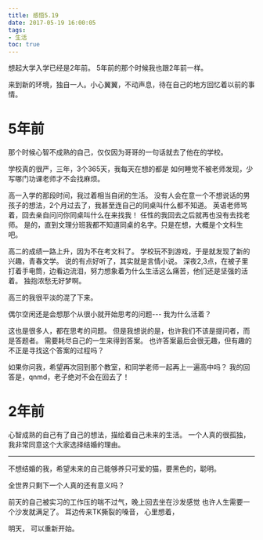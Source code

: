 ```yaml
---
title: 感悟5.19
date: 2017-05-19 16:00:05
tags:
- 生活
toc: true
---
```

想起大学入学已经是2年前。
5年前的那个时候我也跟2年前一样。

来到新的环境，独自一人。小心翼翼，不动声息，待在自己的地方回忆着以前的事情。
<!--more-->
# 5年前
那个时候心智不成熟的自己，仅仅因为哥哥的一句话就去了他在的学校。

学校真的很严，三年，3个365天，我每天在想的都是
如何睡觉不被老师发现，少写哪门功课老师才不会找麻烦。

高一入学的那段时间，我过着相当自闭的生活。
没有人会在意一个不想说话的男孩子的想法，2个月过去了，我甚至连自己的同桌叫什么都不知道。
英语老师骂着，回去亲自问问你同桌叫什么在来找我！
任性的我回去之后就再也没有去找老师。
是的，直到文理分班我都不知道同桌的名字。只是在想，大概是个文科生吧。

高二的成绩一路上升，因为不在考文科了。
学校玩不到游戏，于是就发现了新的兴趣，青春文学。
说的有点好听了，其实就是言情小说。
深夜2,3点，在被子里打着手电筒，边看边流泪，努力想象着为什么生活这么痛苦，他们还是坚强的活着。
独抱浓愁无好梦啊。

高三的我很平淡的混了下来。

偶尔空闲还是会想那个从很小就开始思考的问题---
我为什么活着？

这也是很多人，都在思考的问题。
但是我想说的是，也许我们不该是提问者，而是答题者。
需要耗尽自己的一生来得到答案。
也许答案最后会很无趣，但有趣的不正是寻找这个答案的过程吗？

如果你问我，希望再次回到那个教室，和同学老师一起再上一遍高中吗？
我的回答是，qnmd，老子绝对不会在回去了！
# 2年前
心智成熟的自己有了自己的想法，描绘着自己未来的生活。
一个人真的很孤独，我非常同意这个大家选择结婚的理由。
<hr>
不想结婚的我，希望未来的自己能够养只可爱的猫，要黑色的，聪明。

全世界只剩下一个人真的还有意义吗？

前天的自己被实习的工作压的喘不过气，晚上回去坐在沙发感觉
也许人生需要一个沙发就满足了。
耳边传来TK撕裂的嗓音，
心里想着，

明天，
可以重新开始。